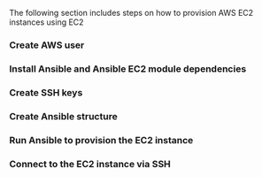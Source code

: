 The following section includes steps on how to provision AWS EC2 instances using EC2

### Create AWS user

### Install Ansible and Ansible EC2 module dependencies
### Create SSH keys
### Create Ansible structure
### Run Ansible to provision the EC2 instance
### Connect to the EC2 instance via SSH
